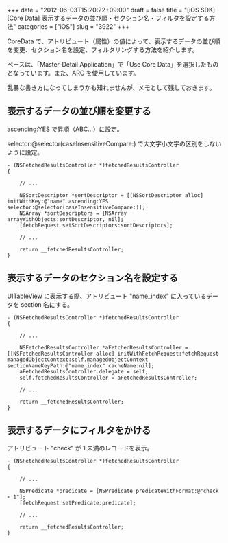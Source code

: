 +++
date = "2012-06-03T15:20:22+09:00"
draft = false
title = "[iOS SDK][Core Data] 表示するデータの並び順・セクション名・フィルタを設定する方法"
categories = ["iOS"]
slug = "3922"
+++

CoreData で、アトリビュート（属性）の値によって、表示するデータの並び順を変更、セクション名を設定、フィルタリングする方法を紹介します。

ベースは、「Master-Detail Application」で「Use Core Data」を選択したものとなっています。また、ARC を使用しています。

乱暴な書き方になってしまうかも知れませんが、メモとして残しておきます。

<h2>表示するデータの並び順を変更する</h2>

ascending:YES で昇順（ABC...）に設定。

selector:@selector(caseInsensitiveCompare:) で大文字小文字の区別をしないように設定。

<pre><code>- (NSFetchedResultsController *)fetchedResultsController
{

    // ...
    
    NSSortDescriptor *sortDescriptor = [[NSSortDescriptor alloc] initWithKey:@"name" ascending:YES selector:@selector(caseInsensitiveCompare:)];
    NSArray *sortDescriptors = [NSArray arrayWithObjects:sortDescriptor, nil];
    [fetchRequest setSortDescriptors:sortDescriptors];

    // ...
    
    return __fetchedResultsController;
}
</code></pre>

<h2>表示するデータのセクション名を設定する</h2>

UITableView に表示する際、アトリビュート "name_index" に入っているデータを section 名にする。

<pre><code>- (NSFetchedResultsController *)fetchedResultsController
{

    // ...
        
    NSFetchedResultsController *aFetchedResultsController = [[NSFetchedResultsController alloc] initWithFetchRequest:fetchRequest managedObjectContext:self.managedObjectContext sectionNameKeyPath:@"name_index" cacheName:nil];
    aFetchedResultsController.delegate = self;
    self.fetchedResultsController = aFetchedResultsController;
    
    // ...
        
    return __fetchedResultsController;
}
</code></pre>

<h2>表示するデータにフィルタをかける</h2>

アトリビュート "check" が 1 未満のレコードを表示。

<pre><code>- (NSFetchedResultsController *)fetchedResultsController
{
    
    // ...
        
    NSPredicate *predicate = [NSPredicate predicateWithFormat:@"check < 1"];
    [fetchRequest setPredicate:predicate];
    
    // ...
    
    return __fetchedResultsController;        
}</code></pre>
